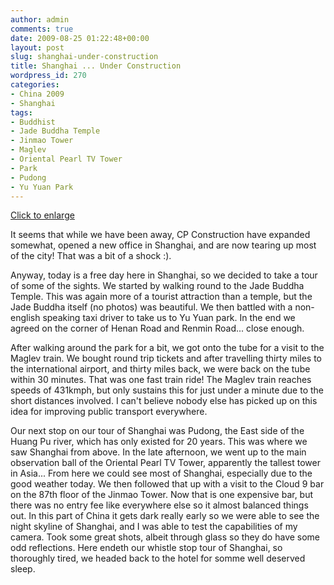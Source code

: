 ```yaml
---
author: admin
comments: true
date: 2009-08-25 01:22:48+00:00
layout: post
slug: shanghai-under-construction
title: Shanghai ... Under Construction
wordpress_id: 270
categories:
- China 2009
- Shanghai
tags:
- Buddhist
- Jade Buddha Temple
- Jinmao Tower
- Maglev
- Oriental Pearl TV Tower
- Park
- Pudong
- Yu Yuan Park
---
```


[](http://travel.perry-online.me.uk/files/2012/08/sfpgMjAwOS8yMDA5LjA4LjA1IC0gMjAwOS4wOS4xMSBUb3VyIG9mIENoaW5hLzIwMDkuMDguMjAgLSAyMDA5LjA4LjI2IFNoYW5naGFpLypJTUdfMzg5My5KUEcqKmltYWdlZm9ybSoqZDQ3NmMzZmExZTI3ZTA0MWViNDVmNDI1YjhmNGY1NDQ.jpg) 
[Click to enlarge](http://travel.perry-online.me.uk/files/2012/08/sfpgMjAwOS8yMDA5LjA4LjA1IC0gMjAwOS4wOS4xMSBUb3VyIG9mIENoaW5hLzIwMDkuMDguMjAgLSAyMDA5LjA4LjI2IFNoYW5naGFpLypJTUdfMzg5My5KUEcqKmltYWdlZm9ybSoqZDQ3NmMzZmExZTI3ZTA0MWViNDVmNDI1YjhmNGY1NDQ.jpg)


It seems that while we have been away, CP Construction have expanded somewhat, opened a new office in Shanghai, and are now tearing up most of the city! That was a bit of a shock :).

Anyway, today is a free day here in Shanghai, so we decided to take a tour of some of the sights. We started by walking round to the Jade Buddha Temple. This was again more of a tourist attraction than a temple, but the Jade Buddha itself (no photos) was beautiful. We then battled with a non-english speaking taxi driver to take us to Yu Yuan park. In the end we agreed on the corner of Henan Road and Renmin Road... close enough. <!-- more -->



After walking around the park for a bit, we got onto the tube for a visit to the Maglev train. We bought round trip tickets and after travelling thirty miles to the international airport, and thirty miles back, we were back on the tube within 30 minutes. That was one fast train ride! The Maglev train reaches speeds of 431kmph, but only sustains this for just under a minute due to the short distances involved. I can't believe nobody else has picked up on this idea for improving public transport everywhere.



Our next stop on our tour of Shanghai was Pudong, the East side of the Huang Pu river, which has only existed for 20 years. This was where we saw Shanghai from above. In the late afternoon, we went up to the main observation ball of the Oriental Pearl TV Tower, apparently the tallest tower in Asia... From here we could see most of Shanghai, especially due to the good weather today. We then followed that up with a visit to the Cloud 9 bar on the 87th floor of the Jinmao Tower. Now that is one expensive bar, but there was no entry fee like everywhere else so it almost balanced things out. In this part of China it gets dark really early so we were able to see the night skyline of Shanghai, and I was able to test the capabilities of my camera. Took some great shots, albeit through glass so they do have some odd reflections. Here endeth our whistle stop tour of Shanghai, so thoroughly tired, we headed back to the hotel for somme well deserved sleep.

